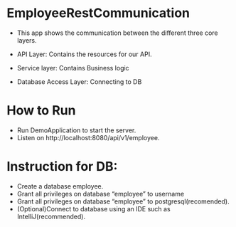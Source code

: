 # EmployeeRestCommunication

- This app shows the communication between the different three core layers.

- API Layer: Contains the resources for our API.

- Service layer: Contains Business logic

- Database Access Layer: Connecting to DB

# How to Run
- Run DemoApplication to start the server.
- Listen on http://localhost:8080/api/v1/employee.

# Instruction for DB:
- Create a database employee.
- Grant all privileges on database “employee” to username
- Grant all privileges on database “employee” to postgresql(recomended).
- (Optional)Connect to database using an IDE such as IntelliJ(recommended).


